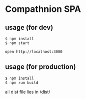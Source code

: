# Compathnion SPA
## usage (for dev)

```text
$ npm install
$ npm start

open http://localhost:3000
```

## usage (for production)

```text
$ npm install
$ npm run build
```
all dist file lies in /dist/
